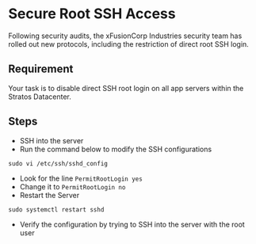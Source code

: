 # Secure Root SSH Access
Following security audits, the xFusionCorp Industries security team has rolled out new protocols, including the restriction of direct root SSH login.

## Requirement
Your task is to disable direct SSH root login on all app servers within the Stratos Datacenter.

## Steps
- SSH into the server
- Run the command below to modify the SSH configurations
```console
sudo vi /etc/ssh/sshd_config
```
- Look for the line `PermitRootLogin yes`
- Change it to `PermitRootLogin no`
- Restart the Server
```console
sudo systemctl restart sshd
```
- Verify the configuration by trying to SSH into the server with the root user
